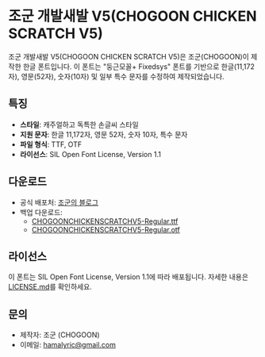 # 조군 개발새발 V5(CHOGOON CHICKEN SCRATCH V5)

조군 개발새발 V5(CHOGOON CHICKEN SCRATCH V5)은 조군(CHOGOON)이 제작한 한글 폰트입니다. 이 폰트는 "둥근모꼴+ Fixedsys" 폰트를 기반으로 한글(11,172자), 영문(52자), 숫자(10자) 및 일부 특수 문자를 수정하여 제작되었습니다.

## 특징
- **스타일**: 캐주얼하고 독특한 손글씨 스타일
- **지원 문자**: 한글 11,172자, 영문 52자, 숫자 10자, 특수 문자
- **파일 형식**: TTF, OTF
- **라이선스**: SIL Open Font License, Version 1.1

## 다운로드
- 공식 배포처: [조군의 블로그](https://blog.naver.com/hamalyric/223539416147)
- 백업 다운로드:
  - [CHOGOONCHICKENSCRATCHV5-Regular.ttf](https://github.com/chogoons/CHOGOON-CHICKEN-SCRATCH-V5/blob/main/CHOGOONCHICKENSCRATCHV5-Regular.ttf)
  - [CHOGOONCHICKENSCRATCHV5-Regular.otf](https://github.com/chogoons/CHOGOON-CHICKEN-SCRATCH-V5/blob/main/CHOGOONCHICKENSCRATCHV5-Regular.otf)

## 라이선스
이 폰트는 SIL Open Font License, Version 1.1에 따라 배포됩니다. 자세한 내용은 [LICENSE.md](https://github.com/chogoons/CHOGOON-CHICKEN-SCRATCH-V5/blob/main/LICENSE.md)를 확인하세요.

## 문의
- 제작자: 조군 (CHOGOON)
- 이메일: hamalyric@gmail.com
